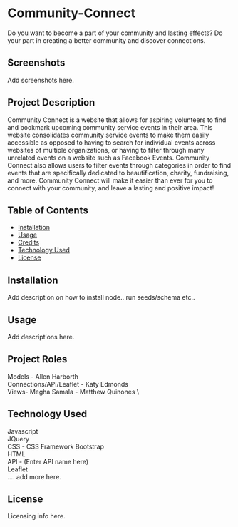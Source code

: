 # Community-Connect

Do you want to become a part of your community and lasting effects? Do your part in creating a better community and discover connections.

## Screenshots
Add screenshots here. 

## Project Description
Community Connect is a website that allows for aspiring volunteers to find and bookmark upcoming community service events in their area. This website consolidates community service events to make them easily accessible as opposed to having to search for individual events across websites of multiple organizations, or having to filter through many unrelated events on a website such as Facebook Events. Community Connect also allows users to filter events through categories in order to find events that are specifically dedicated to beautification, charity, fundraising, and more. Community Connect will make it easier than ever for you to connect with your community, and leave a lasting and positive impact!


## Table of Contents
* [Installation](#Installation)
* [Usage](#Usage)
* [Credits](#ProjectRoles)
* [Technology Used](#TechnologyUsed)
* [License](#License)

## Installation 
Add description on how to install node.. run seeds/schema etc.. 

## Usage 
Add descriptions here.

## Project Roles
Models - Allen Harborth \
Connections/API/Leaflet -  Katy Edmonds \
Views- Megha Samala - Matthew Quinones \

## Technology Used
Javascript \
JQuery \
CSS - CSS Framework Bootstrap \
HTML \
API - (Enter API name here) \
Leaflet \
.... add more here. 

## License 
Licensing info here. 

